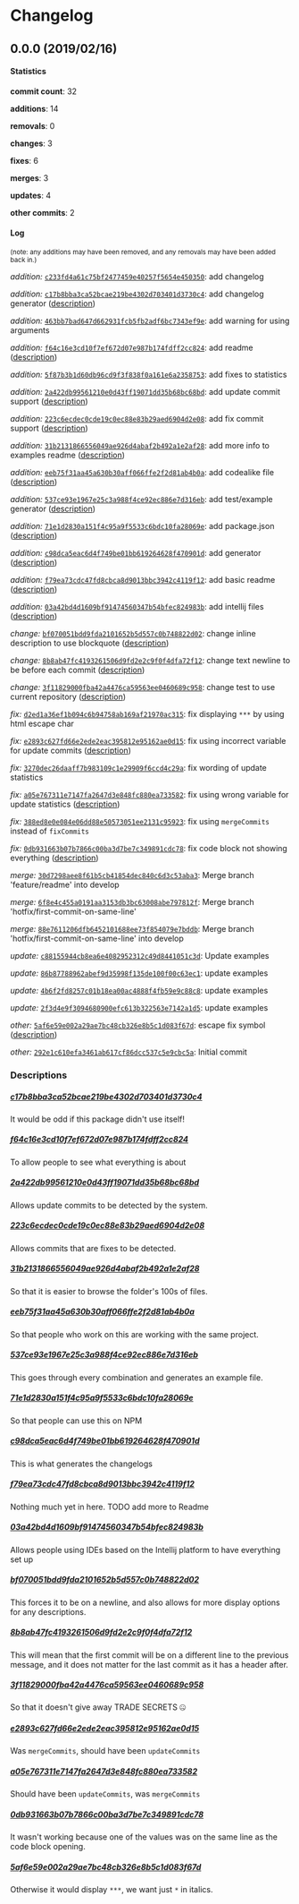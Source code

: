 # Changelog
## 0.0.0 (2019/02/16)
#### Statistics
**commit count**: 32

**additions**: 14

**removals**: 0

**changes**: 3

**fixes**: 6

**merges**: 3

**updates**: 4

**other commits**: 2

#### Log
<small>(note: any additions may have been removed, and any removals may have been added back in.)</small>

*addition:* [`c233fd4a61c75bf2477459e40257f5654e450350`](commit/c233fd4a61c75bf2477459e40257f5654e450350?refName=refs/heads/master): add changelog

*addition:* [`c17b8bba3ca52bcae219be4302d703401d3730c4`](commit/c17b8bba3ca52bcae219be4302d703401d3730c4?refName=refs/heads/master): add changelog generator ([description](#c17b8bba3ca52bcae219be4302d703401d3730c4))

*addition:* [`463bb7bad647d662931fcb5fb2adf6bc7343ef9e`](commit/463bb7bad647d662931fcb5fb2adf6bc7343ef9e?refName=refs/heads/master): add warning for using arguments

*addition:* [`f64c16e3cd10f7ef672d07e987b174fdff2cc824`](commit/f64c16e3cd10f7ef672d07e987b174fdff2cc824?refName=refs/heads/master): add readme ([description](#f64c16e3cd10f7ef672d07e987b174fdff2cc824))

*addition:* [`5f87b3b1d60db96cd9f3f838f0a161e6a2358753`](commit/5f87b3b1d60db96cd9f3f838f0a161e6a2358753?refName=refs/heads/master): add fixes to statistics

*addition:* [`2a422db99561210e0d43ff19071dd35b68bc68bd`](commit/2a422db99561210e0d43ff19071dd35b68bc68bd?refName=refs/heads/master): add update commit support ([description](#2a422db99561210e0d43ff19071dd35b68bc68bd))

*addition:* [`223c6ecdec0cde19c0ec88e83b29aed6904d2e08`](commit/223c6ecdec0cde19c0ec88e83b29aed6904d2e08?refName=refs/heads/master): add fix commit support ([description](#223c6ecdec0cde19c0ec88e83b29aed6904d2e08))

*addition:* [`31b2131866556049ae926d4abaf2b492a1e2af28`](commit/31b2131866556049ae926d4abaf2b492a1e2af28?refName=refs/heads/master): add more info to examples readme ([description](#31b2131866556049ae926d4abaf2b492a1e2af28))

*addition:* [`eeb75f31aa45a630b30aff066ffe2f2d81ab4b0a`](commit/eeb75f31aa45a630b30aff066ffe2f2d81ab4b0a?refName=refs/heads/master): add codealike file ([description](#eeb75f31aa45a630b30aff066ffe2f2d81ab4b0a))

*addition:* [`537ce93e1967e25c3a988f4ce92ec886e7d316eb`](commit/537ce93e1967e25c3a988f4ce92ec886e7d316eb?refName=refs/heads/master): add test/example generator ([description](#537ce93e1967e25c3a988f4ce92ec886e7d316eb))

*addition:* [`71e1d2830a151f4c95a9f5533c6bdc10fa28069e`](commit/71e1d2830a151f4c95a9f5533c6bdc10fa28069e?refName=refs/heads/master): add package.json ([description](#71e1d2830a151f4c95a9f5533c6bdc10fa28069e))

*addition:* [`c98dca5eac6d4f749be01bb619264628f470901d`](commit/c98dca5eac6d4f749be01bb619264628f470901d?refName=refs/heads/master): add generator ([description](#c98dca5eac6d4f749be01bb619264628f470901d))

*addition:* [`f79ea73cdc47fd8cbca8d9013bbc3942c4119f12`](commit/f79ea73cdc47fd8cbca8d9013bbc3942c4119f12?refName=refs/heads/master): add basic readme ([description](#f79ea73cdc47fd8cbca8d9013bbc3942c4119f12))

*addition:* [`03a42bd4d1609bf91474560347b54bfec824983b`](commit/03a42bd4d1609bf91474560347b54bfec824983b?refName=refs/heads/master): add intellij files ([description](#03a42bd4d1609bf91474560347b54bfec824983b))

*change:* [`bf070051bdd9fda2101652b5d557c0b748822d02`](commit/bf070051bdd9fda2101652b5d557c0b748822d02?refName=refs/heads/master): change inline description to use blockquote ([description](#bf070051bdd9fda2101652b5d557c0b748822d02))

*change:* [`8b8ab47fc4193261506d9fd2e2c9f0f4dfa72f12`](commit/8b8ab47fc4193261506d9fd2e2c9f0f4dfa72f12?refName=refs/heads/master): change text newline to be before each commit ([description](#8b8ab47fc4193261506d9fd2e2c9f0f4dfa72f12))

*change:* [`3f11829000fba42a4476ca59563ee0460689c958`](commit/3f11829000fba42a4476ca59563ee0460689c958?refName=refs/heads/master): change test to use current repository ([description](#3f11829000fba42a4476ca59563ee0460689c958))

*fix:* [`d2ed1a36ef1b094c6b94758ab169af21970ac315`](commit/d2ed1a36ef1b094c6b94758ab169af21970ac315?refName=refs/heads/master): fix displaying `***` by using html escape char

*fix:* [`e2893c627fd66e2ede2eac395812e95162ae0d15`](commit/e2893c627fd66e2ede2eac395812e95162ae0d15?refName=refs/heads/master): fix using incorrect variable for update commits ([description](#e2893c627fd66e2ede2eac395812e95162ae0d15))

*fix:* [`3270dec26daaff7b983109c1e29909f6ccd4c29a`](commit/3270dec26daaff7b983109c1e29909f6ccd4c29a?refName=refs/heads/master): fix wording of update statistics

*fix:* [`a05e767311e7147fa2647d3e848fc880ea733582`](commit/a05e767311e7147fa2647d3e848fc880ea733582?refName=refs/heads/master): fix using wrong variable for update statistics ([description](#a05e767311e7147fa2647d3e848fc880ea733582))

*fix:* [`388ed8e0e084e06dd88e50573051ee2131c95923`](commit/388ed8e0e084e06dd88e50573051ee2131c95923?refName=refs/heads/master): fix using `mergeCommits` instead of `fixCommits`

*fix:* [`0db931663b07b7866c00ba3d7be7c349891cdc78`](commit/0db931663b07b7866c00ba3d7be7c349891cdc78?refName=refs/heads/master): fix code block not showing everything ([description](#0db931663b07b7866c00ba3d7be7c349891cdc78))

*merge:* [`30d7298aee8f61b5cb41854dec840c6d3c53aba3`](commit/30d7298aee8f61b5cb41854dec840c6d3c53aba3?refName=refs/heads/master): Merge branch 'feature/readme' into develop

*merge:* [`6f8e4c455a0191aa3153db3bc63008abe797812f`](commit/6f8e4c455a0191aa3153db3bc63008abe797812f?refName=refs/heads/master): Merge branch 'hotfix/first-commit-on-same-line'

*merge:* [`88e7611206dfb6452101688ee73f854079e7bddb`](commit/88e7611206dfb6452101688ee73f854079e7bddb?refName=refs/heads/master): Merge branch 'hotfix/first-commit-on-same-line' into develop

*update:* [`c88155944cb8ea6e4082952312c49d8441051c3d`](commit/c88155944cb8ea6e4082952312c49d8441051c3d?refName=refs/heads/master): Update examples

*update:* [`86b87788962abef9d35998f135de100f00c63ec1`](commit/86b87788962abef9d35998f135de100f00c63ec1?refName=refs/heads/master): update examples

*update:* [`4b6f2fd8257c01b18ea00ac4888f4fb59e9c88c8`](commit/4b6f2fd8257c01b18ea00ac4888f4fb59e9c88c8?refName=refs/heads/master): update examples

*update:* [`2f3d4e9f3094680900efc613b322563e7142a1d5`](commit/2f3d4e9f3094680900efc613b322563e7142a1d5?refName=refs/heads/master): update examples

*other:* [`5af6e59e002a29ae7bc48cb326e8b5c1d083f67d`](commit/5af6e59e002a29ae7bc48cb326e8b5c1d083f67d?refName=refs/heads/master): escape fix symbol ([description](#5af6e59e002a29ae7bc48cb326e8b5c1d083f67d))

*other:* [`292e1c610efa3461ab617cf86dcc537c5e9cbc5a`](commit/292e1c610efa3461ab617cf86dcc537c5e9cbc5a?refName=refs/heads/master): Initial commit
### Descriptions
##### [c17b8bba3ca52bcae219be4302d703401d3730c4](commit/c17b8bba3ca52bcae219be4302d703401d3730c4?refName=refs/heads/master)
It would be odd if this package didn't use itself!                    
##### [f64c16e3cd10f7ef672d07e987b174fdff2cc824](commit/f64c16e3cd10f7ef672d07e987b174fdff2cc824?refName=refs/heads/master)
To allow people to see what everything is about
##### [2a422db99561210e0d43ff19071dd35b68bc68bd](commit/2a422db99561210e0d43ff19071dd35b68bc68bd?refName=refs/heads/master)
Allows update commits to be detected by the system.
##### [223c6ecdec0cde19c0ec88e83b29aed6904d2e08](commit/223c6ecdec0cde19c0ec88e83b29aed6904d2e08?refName=refs/heads/master)
Allows commits that are fixes to be detected.
##### [31b2131866556049ae926d4abaf2b492a1e2af28](commit/31b2131866556049ae926d4abaf2b492a1e2af28?refName=refs/heads/master)
So that it is easier to browse the folder's 100s of files.
##### [eeb75f31aa45a630b30aff066ffe2f2d81ab4b0a](commit/eeb75f31aa45a630b30aff066ffe2f2d81ab4b0a?refName=refs/heads/master)
So that people who work on this are working with the same project.
##### [537ce93e1967e25c3a988f4ce92ec886e7d316eb](commit/537ce93e1967e25c3a988f4ce92ec886e7d316eb?refName=refs/heads/master)
This goes through every combination and generates an example file.
##### [71e1d2830a151f4c95a9f5533c6bdc10fa28069e](commit/71e1d2830a151f4c95a9f5533c6bdc10fa28069e?refName=refs/heads/master)
So that people can use this on NPM
##### [c98dca5eac6d4f749be01bb619264628f470901d](commit/c98dca5eac6d4f749be01bb619264628f470901d?refName=refs/heads/master)
This is what generates the changelogs
##### [f79ea73cdc47fd8cbca8d9013bbc3942c4119f12](commit/f79ea73cdc47fd8cbca8d9013bbc3942c4119f12?refName=refs/heads/master)
Nothing much yet in here. TODO add more to Readme
##### [03a42bd4d1609bf91474560347b54bfec824983b](commit/03a42bd4d1609bf91474560347b54bfec824983b?refName=refs/heads/master)
Allows people using IDEs based on the Intellij platform to have everything set up
##### [bf070051bdd9fda2101652b5d557c0b748822d02](commit/bf070051bdd9fda2101652b5d557c0b748822d02?refName=refs/heads/master)
This forces it to be on a newline, and also allows for more display options for any descriptions.
##### [8b8ab47fc4193261506d9fd2e2c9f0f4dfa72f12](commit/8b8ab47fc4193261506d9fd2e2c9f0f4dfa72f12?refName=refs/heads/master)
This will mean that the first commit will be on a different line to the previous message, and it does not matter for the last commit as it has a header after.
##### [3f11829000fba42a4476ca59563ee0460689c958](commit/3f11829000fba42a4476ca59563ee0460689c958?refName=refs/heads/master)
So that it doesn't give away TRADE SECRETS 🤐
##### [e2893c627fd66e2ede2eac395812e95162ae0d15](commit/e2893c627fd66e2ede2eac395812e95162ae0d15?refName=refs/heads/master)
Was `mergeCommits`, should have been `updateCommits`
##### [a05e767311e7147fa2647d3e848fc880ea733582](commit/a05e767311e7147fa2647d3e848fc880ea733582?refName=refs/heads/master)
Should have been `updateCommits`, was `mergeCommits`
##### [0db931663b07b7866c00ba3d7be7c349891cdc78](commit/0db931663b07b7866c00ba3d7be7c349891cdc78?refName=refs/heads/master)
It wasn't working because one of the values was on the same line as the code block opening.
##### [5af6e59e002a29ae7bc48cb326e8b5c1d083f67d](commit/5af6e59e002a29ae7bc48cb326e8b5c1d083f67d?refName=refs/heads/master)
Otherwise it would display `***`, we want just `*` in italics.
